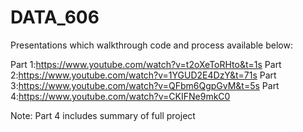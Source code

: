 # DATA_606

Presentations which walkthrough code and process available below:

Part 1:https://www.youtube.com/watch?v=t2oXeToRHto&t=1s
Part 2:https://www.youtube.com/watch?v=1YGUD2E4DzY&t=71s
Part 3:https://www.youtube.com/watch?v=QFbm6QgpGvM&t=5s
Part 4:https://www.youtube.com/watch?v=CKIFNe9mkC0

Note: Part 4 includes summary of full project
